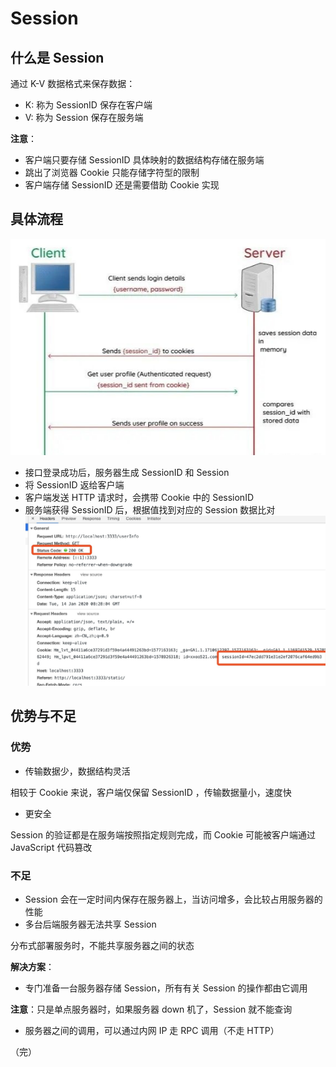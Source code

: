 # Session
## 什么是 Session
通过 K-V 数据格式来保存数据：
+ K: 称为 SessionID 保存在客户端
+ V: 称为 Session 保存在服务端

**注意**：
+ 客户端只要存储 SessionID 具体映射的数据结构存储在服务端
+ 跳出了浏览器 Cookie 只能存储字符型的限制
+ 客户端存储 SessionID 还是需要借助 Cookie 实现

## 具体流程
![session](images/session.png)
+ 接口登录成功后，服务器生成 SessionID 和 Session
+ 将 SessionID 返给客户端
+ 客户端发送 HTTP 请求时，会携带 Cookie 中的 SessionID
+ 服务端获得 SessionID 后，根据值找到对应的 Session 数据比对
![session1](images/session1.png)

## 优势与不足
### 优势
+ 传输数据少，数据结构灵活

相较于 Cookie 来说，客户端仅保留 SessionID ，传输数据量小，速度快
    
+ 更安全

Session 的验证都是在服务端按照指定规则完成，而 Cookie 可能被客户端通过 JavaScript 代码篡改
    
### 不足
+ Session 会在一定时间内保存在服务器上，当访问增多，会比较占用服务器的性能
+ 多台后端服务器无法共享 Session

分布式部署服务时，不能共享服务器之间的状态
    
**解决方案**：
+ 专门准备一台服务器存储 Session，所有有关 Session 的操作都由它调用
  

**注意**：只是单点服务器时，如果服务器 down 机了，Session 就不能查询
        
+ 服务器之间的调用，可以通过内网 IP 走 RPC 调用（不走 HTTP）

（完）
  


